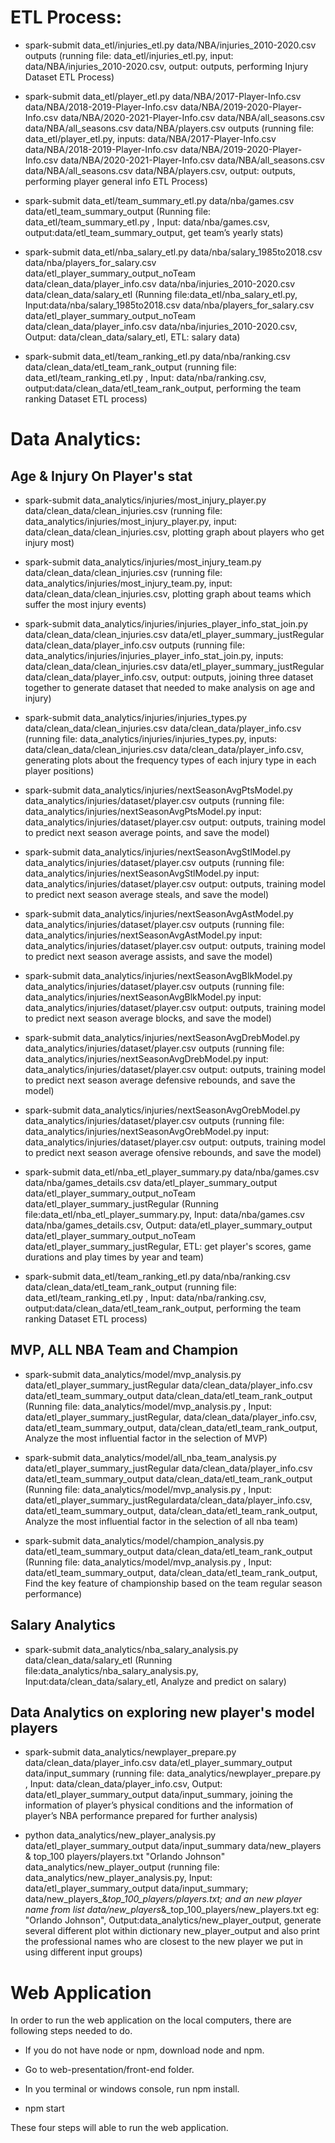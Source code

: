 # ETL Process:

* spark-submit data_etl/injuries_etl.py data/NBA/injuries_2010-2020.csv outputs (running file: data_etl/injuries_etl.py, input: data/NBA/injuries_2010-2020.csv, output: outputs, performing Injury Dataset ETL Process)

* spark-submit data_etl/player_etl.py data/NBA/2017-Player-Info.csv data/NBA/2018-2019-Player-Info.csv data/NBA/2019-2020-Player-Info.csv data/NBA/2020-2021-Player-Info.csv data/NBA/all_seasons.csv data/NBA/all_seasons.csv data/NBA/players.csv outputs (running file: data_etl/player_etl.py, inputs: data/NBA/2017-Player-Info.csv data/NBA/2018-2019-Player-Info.csv data/NBA/2019-2020-Player-Info.csv data/NBA/2020-2021-Player-Info.csv data/NBA/all_seasons.csv data/NBA/all_seasons.csv data/NBA/players.csv, output: outputs, performing player general info ETL Process)

* spark-submit data_etl/team_summary_etl.py data/nba/games.csv data/etl_team_summary_output
(Running file: data_etl/team_summary_etl.py , Input: data/nba/games.csv, output:data/etl_team_summary_output, get team’s yearly stats)

* spark-submit data_etl/nba_salary_etl.py data/nba/salary_1985to2018.csv data/nba/players_for_salary.csv data/etl_player_summary_output_noTeam data/clean_data/player_info.csv data/nba/injuries_2010-2020.csv data/clean_data/salary_etl
(Running file:data_etl/nba_salary_etl.py, Input:data/nba/salary_1985to2018.csv data/nba/players_for_salary.csv data/etl_player_summary_output_noTeam data/clean_data/player_info.csv data/nba/injuries_2010-2020.csv, Output: data/clean_data/salary_etl, ETL: salary data)

* spark-submit data_etl/team_ranking_etl.py data/nba/ranking.csv data/clean_data/etl_team_rank_output
(running file: data_etl/team_ranking_etl.py , Input: data/nba/ranking.csv, output:data/clean_data/etl_team_rank_output, performing the team ranking Dataset ETL process)



# Data Analytics:

## Age & Injury On Player's stat

* spark-submit data_analytics/injuries/most_injury_player.py data/clean_data/clean_injuries.csv (running file: data_analytics/injuries/most_injury_player.py, input: data/clean_data/clean_injuries.csv, plotting graph about players who get injury most)

* spark-submit data_analytics/injuries/most_injury_team.py data/clean_data/clean_injuries.csv (running file: data_analytics/injuries/most_injury_team.py, input: data/clean_data/clean_injuries.csv, plotting graph about teams which suffer the most injury events)

* spark-submit data_analytics/injuries/injuries_player_info_stat_join.py data/clean_data/clean_injuries.csv data/etl_player_summary_justRegular data/clean_data/player_info.csv outputs (running file: data_analytics/injuries/injuries_player_info_stat_join.py, inputs: data/clean_data/clean_injuries.csv data/etl_player_summary_justRegular data/clean_data/player_info.csv, output: outputs, joining three dataset together to generate dataset that needed to make analysis on age and injury)

* spark-submit data_analytics/injuries/injuries_types.py data/clean_data/clean_injuries.csv data/clean_data/player_info.csv (running file: data_analytics/injuries/injuries_types.py, inputs: data/clean_data/clean_injuries.csv data/clean_data/player_info.csv, generating plots about the frequency types of each injury type in each player positions)

* spark-submit data_analytics/injuries/nextSeasonAvgPtsModel.py data_analytics/injuries/dataset/player.csv outputs (running file: data_analytics/injuries/nextSeasonAvgPtsModel.py input: data_analytics/injuries/dataset/player.csv output: outputs, training model to predict next season average points, and save the model)

* spark-submit data_analytics/injuries/nextSeasonAvgStlModel.py data_analytics/injuries/dataset/player.csv outputs (running file: data_analytics/injuries/nextSeasonAvgStlModel.py input: data_analytics/injuries/dataset/player.csv output: outputs, training model to predict next season average steals, and save the model)

* spark-submit data_analytics/injuries/nextSeasonAvgAstModel.py data_analytics/injuries/dataset/player.csv outputs (running file: data_analytics/injuries/nextSeasonAvgAstModel.py input: data_analytics/injuries/dataset/player.csv output: outputs, training model to predict next season average assists, and save the model)

* spark-submit data_analytics/injuries/nextSeasonAvgBlkModel.py data_analytics/injuries/dataset/player.csv outputs (running file: data_analytics/injuries/nextSeasonAvgBlkModel.py input: data_analytics/injuries/dataset/player.csv output: outputs, training model to predict next season average blocks, and save the model)

* spark-submit data_analytics/injuries/nextSeasonAvgDrebModel.py data_analytics/injuries/dataset/player.csv outputs (running file: data_analytics/injuries/nextSeasonAvgDrebModel.py input: data_analytics/injuries/dataset/player.csv output: outputs, training model to predict next season average defensive rebounds, and save the model)

* spark-submit data_analytics/injuries/nextSeasonAvgOrebModel.py data_analytics/injuries/dataset/player.csv outputs (running file: data_analytics/injuries/nextSeasonAvgOrebModel.py input: data_analytics/injuries/dataset/player.csv output: outputs, training model to predict next season average ofensive rebounds, and save the model)

* spark-submit data_etl/nba_etl_player_summary.py data/nba/games.csv data/nba/games_details.csv data/etl_player_summary_output data/etl_player_summary_output_noTeam data/etl_player_summary_justRegular
(Running file:data_etl/nba_etl_player_summary.py, Input: data/nba/games.csv data/nba/games_details.csv, Output: data/etl_player_summary_output data/etl_player_summary_output_noTeam data/etl_player_summary_justRegular, ETL: get player's scores, game durations and play times by year and team)

* spark-submit data_etl/team_ranking_etl.py data/nba/ranking.csv data/clean_data/etl_team_rank_output
(running file: data_etl/team_ranking_etl.py , Input: data/nba/ranking.csv, output:data/clean_data/etl_team_rank_output, performing the team ranking Dataset ETL process)




## MVP, ALL NBA Team and Champion 

* spark-submit data_analytics/model/mvp_analysis.py data/etl_player_summary_justRegular data/clean_data/player_info.csv data/etl_team_summary_output data/clean_data/etl_team_rank_output
(Running file: data_analytics/model/mvp_analysis.py , Input: data/etl_player_summary_justRegular, data/clean_data/player_info.csv, data/etl_team_summary_output, data/clean_data/etl_team_rank_output, Analyze the most influential factor in the selection of MVP)

* spark-submit data_analytics/model/all_nba_team_analysis.py data/etl_player_summary_justRegular data/clean_data/player_info.csv data/etl_team_summary_output data/clean_data/etl_team_rank_output
(Running file: data_analytics/model/mvp_analysis.py , Input: data/etl_player_summary_justRegulardata/clean_data/player_info.csv, data/etl_team_summary_output, data/clean_data/etl_team_rank_output, Analyze the most influential factor in the selection of all nba team)

* spark-submit data_analytics/model/champion_analysis.py data/etl_team_summary_output data/clean_data/etl_team_rank_output
(Running file: data_analytics/model/mvp_analysis.py , Input: data/etl_team_summary_output, data/clean_data/etl_team_rank_output, Find the key feature of championship based on the team regular season performance)

## Salary Analytics

* spark-submit data_analytics/nba_salary_analysis.py data/clean_data/salary_etl
(Running file:data_analytics/nba_salary_analysis.py, Input:data/clean_data/salary_etl, Analyze and predict on salary)

## Data Analytics on exploring new player's model players

* spark-submit data_analytics/newplayer_prepare.py data/clean_data/player_info.csv data/etl_player_summary_output data/input_summary
(running file: data_analytics/newplayer_prepare.py , Input: data/clean_data/player_info.csv, Output: data/etl_player_summary_output data/input_summary, joining the information of player’s physical conditions and the information of player’s NBA performance prepared for further analysis)

* python data_analytics/new_player_analysis.py data/etl_player_summary_output data/input_summary data/new_players & top_100 players/players.txt "Orlando Johnson" data_analytics/new_player_output
(running file: data_analytics/new_player_analysis.py, Input: data/etl_player_summary_output data/input_summary; data/new_players_&_top_100_players/players.txt; and an new player name from list data/new_players_&_top_100_players/new_players.txt eg: "Orlando Johnson", Output:data_analytics/new_player_output, generate several different plot within dictionary new_player_output and also print the professional names who are closest to the new player we put in using different input groups)



# Web Application

In order to run the web application on the local computers, there are following steps needed to do.

* If you do not have node or npm, download node and npm.

* Go to web-presentation/front-end folder.

* In you terminal or windows console, run npm install.

* npm start

These four steps will able to run the web application.
